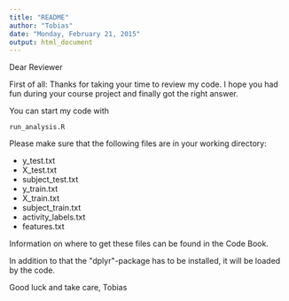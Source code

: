 ```yaml
---
title: "README"
author: "Tobias"
date: "Monday, February 21, 2015"
output: html_document
---
```


Dear Reviewer

First of all: Thanks for taking your time to review my code.
I hope you had fun during your course project and finally got the right answer.

You can start my code with

```
run_analysis.R
```

Please make sure that the following files are in your working directory:
* y_test.txt
* X_test.txt
* subject_test.txt
* y_train.txt
* X_train.txt
* subject_train.txt
* activity_labels.txt
* features.txt



Information on where to get these files can be found in the Code Book.


In addition to that the "dplyr"-package has to be installed, it will be loaded by the code.


Good luck and take care, Tobias
